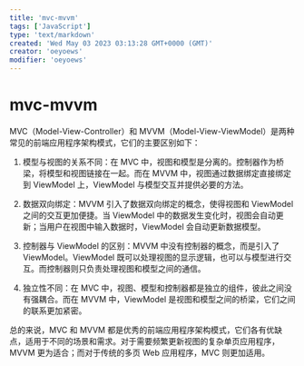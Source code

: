 ```yaml
---
title: 'mvc-mvvm'
tags: ['JavaScript']
type: 'text/markdown'
created: 'Wed May 03 2023 03:13:28 GMT+0000 (GMT)'
creator: 'oeyoews'
modifier: 'oeyoews'
---
```


# mvc-mvvm

MVC（Model-View-Controller）和 MVVM（Model-View-ViewModel）是两种常见的前端应用程序架构模式，它们的主要区别如下：

1. 模型与视图的关系不同：在 MVC 中，视图和模型是分离的。控制器作为桥梁，将模型和视图链接在一起。而在 MVVM 中，视图通过数据绑定直接绑定到 ViewModel 上，ViewModel 与模型交互并提供必要的方法。

1. 数据双向绑定：MVVM 引入了数据双向绑定的概念，使得视图和 ViewModel 之间的交互更加便捷。当 ViewModel 中的数据发生变化时，视图会自动更新；当用户在视图中输入数据时，ViewModel 会自动更新数据模型。

1. 控制器与 ViewModel 的区别：MVVM 中没有控制器的概念，而是引入了 ViewModel。ViewModel 既可以处理视图的显示逻辑，也可以与模型进行交互。而控制器则只负责处理视图和模型之间的通信。

1. 独立性不同：在 MVC 中，视图、模型和控制器都是独立的组件，彼此之间没有强耦合。而在 MVVM 中，ViewModel 是视图和模型之间的桥梁，它们之间的联系更加紧密。

总的来说，MVC 和 MVVM 都是优秀的前端应用程序架构模式，它们各有优缺点，适用于不同的场景和需求。对于需要频繁更新视图的复杂单页应用程序，MVVM 更为适合；而对于传统的多页 Web 应用程序，MVC 则更加适用。
